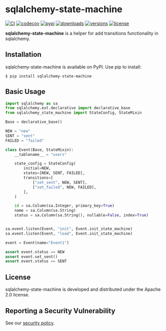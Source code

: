 # sqlalchemy-state-machine


[![CI](https://github.com/bigbag/sqlalchemy-state-machine/workflows/CI/badge.svg)](https://github.com/bigbag/sqlalchemy-state-machine/actions?query=workflow%3ACI)
[![codecov](https://codecov.io/gh/bigbag/sqlalchemy-state-machine/branch/main/graph/badge.svg)](https://codecov.io/gh/bigbag/sqlalchemy-state-machine)
[![pypi](https://img.shields.io/pypi/v/sqlalchemy-state-machine.svg)](https://pypi.python.org/pypi/sqlalchemy-state-machine)
[![downloads](https://img.shields.io/pypi/dm/sqlalchemy-state-machine.svg)](https://pypistats.org/packages/sqlalchemy-state-machine)
[![versions](https://img.shields.io/pypi/pyversions/sqlalchemy-state-machine.svg)](https://github.com/bigbag/sqlalchemy-state-machine)
[![license](https://img.shields.io/github/license/bigbag/sqlalchemy-state-machine.svg)](https://github.com/bigbag/sqlalchemy-state-machine/blob/master/LICENSE)

**sqlalchemy-state-machine** is a helper for add transitions functionality in sqlalchemy.


## Installation

sqlalchemy-state-machine is available on PyPI.
Use pip to install:

    $ pip install sqlalchemy-state-machine


## Basic Usage

```py
import sqlalchemy as sa
from sqlalchemy.ext.declarative import declarative_base
from sqlalchemy_state_machine import StateConfig, StateMixin

Base = declarative_base()

NEW = "new"
SENT = "sent"
FAILED = "failed"

class Event(Base, StateMixin):
    __tablename__ = "users"

    state_config = StateConfig(
        initial=NEW,
        states=[NEW, SENT, FAILED],
        transitions=[
            ["set_sent", NEW, SENT],
            ["set_failed", NEW, FAILED],
        ],
    )

    id = sa.Column(sa.Integer, primary_key=True)
    name = sa.Column(sa.String)
    status = sa.Column(sa.String(), nullable=False, index=True)


sa.event.listen(Event, "init", Event.init_state_machine)
sa.event.listen(Event, "load", Event.init_state_machine)

event = Event(name="Event1")

assert event.status == NEW
assert event.set_sent()
assert event.status == SENT
```

## License

sqlalchemy-state-machine is developed and distributed under the Apache 2.0 license.

## Reporting a Security Vulnerability

See our [security policy](https://github.com/bigbag/sqlalchemy-state-machine/security/policy).
